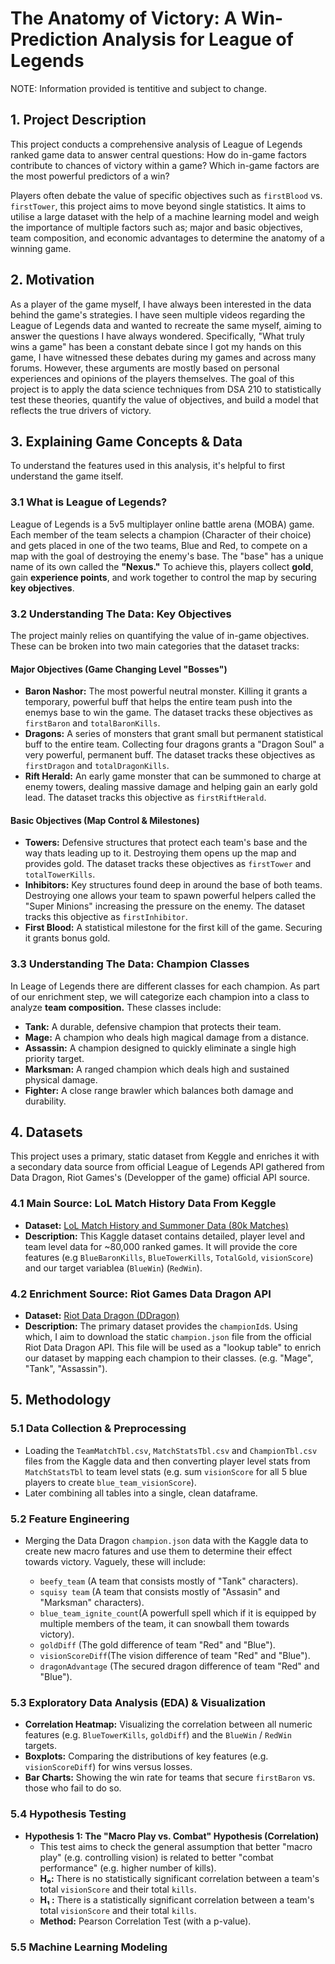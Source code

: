 # The Anatomy of Victory: A Win-Prediction Analysis for League of Legends

NOTE: Information provided is tentitive and subject to change.

## 1. Project Description

This project conducts a comprehensive analysis of League of Legends ranked game data to answer central questions: How do in-game factors contribute to chances of victory within a game? Which in-game factors are the most powerful predictors of a win?

Players often debate the value of specific objectives such as `firstBlood` vs. `firstTower`, this project aims to move beyond single statistics. It aims to utilise a large dataset with the help of a machine learning model and weigh the importance of multiple factors such as; major and basic objectives, team composition, and economic advantages to determine the anatomy of a winning game.


## 2. Motivation

As a player of the game myself, I have always been interested in the data behind the game's strategies. I have seen multiple videos regarding the League of Legends data and wanted to recreate the same myself, aiming to answer the questions I have always wondered. Specifically, "What truly wins a game" has been a constant debate since I got my hands on this game, I have witnessed these debates during my games and across many forums. However, these arguments are mostly based on personal experiences and opinions of the players themselves. The goal of this project is to apply the data science techniques from DSA 210 to statistically test these theories, quantify the value of objectives, and build a model that reflects the true drivers of victory.


## 3. Explaining Game Concepts & Data

To understand the features used in this analysis, it's helpful to first understand the game itself.

### 3.1 What is League of Legends?

League of Legends is a 5v5 multiplayer online battle arena (MOBA) game. Each member of the team selects a champion (Character of their choice) and gets placed in one of the two teams, Blue and Red, to compete on a map with the goal of destroying the enemy's base. The "base" has a unique name of its own called the **"Nexus."** To achieve this, players collect **gold**, gain **experience points**, and work together to control the map by securing **key objectives**.

### 3.2 Understanding The Data: Key Objectives

The project mainly relies on quantifying the value of in-game objectives. These can be broken into two main categories that the dataset tracks:

#### Major Objectives (Game Changing Level "Bosses")

* **Baron Nashor:** The most powerful neutral monster. Killing it grants a temporary, powerful buff that helps the entire team push into the enemys base to win the game. The dataset tracks these objectives as `firstBaron` and `totalBaronKills`.
* **Dragons:** A series of monsters that grant small but permanent statistical buff to the entire team. Collecting four dragons grants a "Dragon Soul" a very powerful, permanent buff. The dataset tracks these objectives as `firstDragon` and `totalDragonKills`.
* **Rift Herald:** An early game monster that can be summoned to charge at enemy towers, dealing massive damage and helping gain an early gold lead. The dataset tracks this objective as `firstRiftHerald`.

#### Basic Objectives (Map Control & Milestones)

* **Towers:** Defensive structures that protect each team's base and the way thats leading up to it. Destroying them opens up the map and provides gold. The dataset tracks these objectives as `firstTower` and `totalTowerKills`.
* **Inhibitors:** Key structures found deep in around the base of both teams. Destroying one allows your team to spawn powerful helpers called the "Super Minions" increasing the pressure on the enemy. The dataset tracks this objective as `firstInhibitor`.
* **First Blood:** A statistical milestone for the first kill of the game. Securing it grants bonus gold.

### 3.3 Understanding The Data: Champion Classes

In Leage of Legends there are different classes for each champion. As part of our enrichment step, we will categorize each champion into a class to analyze **team composition.** These classes include:
* **Tank:** A durable, defensive champion that protects their team.
* **Mage:** A champion who deals high magical damage from a distance.
* **Assassin:** A champion designed to quickly eliminate a single high priority target.
* **Marksman:** A ranged champion which deals high and sustained physical damage.
* **Fighter:** A close range brawler which balances both damage and durability.


## 4. Datasets

This project uses a primary, static dataset from Keggle and enriches it with a secondary data source from official League of Legends API gathered from Data Dragon, Riot Games's (Developper of the game) official API source.

### 4.1 Main Source: LoL Match History Data From Keggle

* **Dataset:** [LoL Match History and Summoner Data (80k Matches)](https://www.kaggle.com/datasets/nathansmallcalder/lol-match-history-and-summoner-data-80k-matches)
* **Description:** This Kaggle dataset contains detailed, player level and team level data for ~80,000 ranked games. It will provide the core features (e.g `BlueBaronKills`, `BlueTowerKills`, `TotalGold`, `visionScore`) and our target variablea (`BlueWin`) (`RedWin`).

### 4.2 Enrichment Source: Riot Games Data Dragon API

* **Dataset:** [Riot Data Dragon (DDragon)](https://developer.riotgames.com/docs/lol)
* **Description:** The primary dataset  provides the `championId`s. Using which, I aim to download the static `champion.json` file from the official Riot Data Dragon API. This file will be used as a "lookup table" to enrich our dataset by mapping each champion to their classes. (e.g. "Mage", "Tank", "Assassin").

## 5. Methodology


### 5.1 Data Collection & Preprocessing
* Loading the `TeamMatchTbl.csv`, `MatchStatsTbl.csv` and `ChampionTbl.csv` files from the Kaggle data and then converting player level stats from `MatchStatsTbl` to team level stats (e.g. sum `visionScore` for all 5 blue players to create `blue_team_visionScore`).
*  Later combining all tables into a single, clean dataframe.

### 5.2 Feature Engineering
*  Merging the Data Dragon `champion.json` data with the Kaggle data to create new macro fatures and use them to determine their effect towards victory. Vaguely, these will include:

    * `beefy_team` (A team that consists mostly of "Tank" characters).
    * `squisy team` (A team that consists mostly of "Assasin" and "Marksman" characters).
    * `blue_team_ignite_count`(A powerfull spell which if it is equipped by multiple members of the team, it can snowball them towards victory).
    * `goldDiff` (The gold difference of team "Red" and "Blue").
    * `visionScoreDiff`(The vision  difference of team "Red" and "Blue").
    * `dragonAdvantage` (The secured dragon difference of team "Red" and "Blue").

### 5.3 Exploratory Data Analysis (EDA) & Visualization

* **Correlation Heatmap:** Visualizing the correlation between all numeric features (e.g. `BlueTowerKills`, `goldDiff`) and the `BlueWin` / `RedWin` targets.
* **Boxplots:** Comparing the distributions of key features (e.g. `visionScoreDiff`) for wins versus losses.
* **Bar Charts:** Showing the win rate for teams that secure `firstBaron` vs. those who fail to do so.

### 5.4 Hypothesis Testing

* **Hypothesis 1: The "Macro Play vs. Combat" Hypothesis (Correlation)**
    * This test aims to check the general assumption that better "macro play" (e.g. controlling vision) is related to better "combat performance" (e.g. higher number of kills).
    * **H₀:** There is no statistically significant correlation between a team's total `visionScore` and their total `kills`.
    * **H₁ :** There is a statistically significant correlation between a team's total `visionScore` and their total `kills`.
    * **Method:** Pearson Correlation Test (with a p-value).


### 5.5 Machine Learning Modeling
